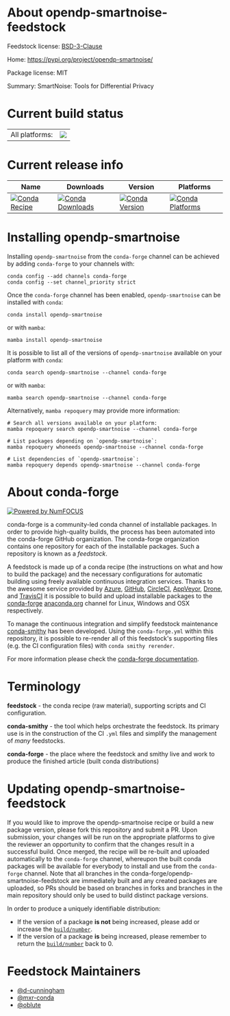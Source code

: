 About opendp-smartnoise-feedstock
=================================

Feedstock license: [BSD-3-Clause](https://github.com/conda-forge/opendp-smartnoise-feedstock/blob/main/LICENSE.txt)

Home: https://pypi.org/project/opendp-smartnoise/

Package license: MIT

Summary: SmartNoise: Tools for Differential Privacy

Current build status
====================


<table><tr><td>All platforms:</td>
    <td>
      <a href="https://dev.azure.com/conda-forge/feedstock-builds/_build/latest?definitionId=13375&branchName=main">
        <img src="https://dev.azure.com/conda-forge/feedstock-builds/_apis/build/status/opendp-smartnoise-feedstock?branchName=main">
      </a>
    </td>
  </tr>
</table>

Current release info
====================

| Name | Downloads | Version | Platforms |
| --- | --- | --- | --- |
| [![Conda Recipe](https://img.shields.io/badge/recipe-opendp--smartnoise-green.svg)](https://anaconda.org/conda-forge/opendp-smartnoise) | [![Conda Downloads](https://img.shields.io/conda/dn/conda-forge/opendp-smartnoise.svg)](https://anaconda.org/conda-forge/opendp-smartnoise) | [![Conda Version](https://img.shields.io/conda/vn/conda-forge/opendp-smartnoise.svg)](https://anaconda.org/conda-forge/opendp-smartnoise) | [![Conda Platforms](https://img.shields.io/conda/pn/conda-forge/opendp-smartnoise.svg)](https://anaconda.org/conda-forge/opendp-smartnoise) |

Installing opendp-smartnoise
============================

Installing `opendp-smartnoise` from the `conda-forge` channel can be achieved by adding `conda-forge` to your channels with:

```
conda config --add channels conda-forge
conda config --set channel_priority strict
```

Once the `conda-forge` channel has been enabled, `opendp-smartnoise` can be installed with `conda`:

```
conda install opendp-smartnoise
```

or with `mamba`:

```
mamba install opendp-smartnoise
```

It is possible to list all of the versions of `opendp-smartnoise` available on your platform with `conda`:

```
conda search opendp-smartnoise --channel conda-forge
```

or with `mamba`:

```
mamba search opendp-smartnoise --channel conda-forge
```

Alternatively, `mamba repoquery` may provide more information:

```
# Search all versions available on your platform:
mamba repoquery search opendp-smartnoise --channel conda-forge

# List packages depending on `opendp-smartnoise`:
mamba repoquery whoneeds opendp-smartnoise --channel conda-forge

# List dependencies of `opendp-smartnoise`:
mamba repoquery depends opendp-smartnoise --channel conda-forge
```


About conda-forge
=================

[![Powered by
NumFOCUS](https://img.shields.io/badge/powered%20by-NumFOCUS-orange.svg?style=flat&colorA=E1523D&colorB=007D8A)](https://numfocus.org)

conda-forge is a community-led conda channel of installable packages.
In order to provide high-quality builds, the process has been automated into the
conda-forge GitHub organization. The conda-forge organization contains one repository
for each of the installable packages. Such a repository is known as a *feedstock*.

A feedstock is made up of a conda recipe (the instructions on what and how to build
the package) and the necessary configurations for automatic building using freely
available continuous integration services. Thanks to the awesome service provided by
[Azure](https://azure.microsoft.com/en-us/services/devops/), [GitHub](https://github.com/),
[CircleCI](https://circleci.com/), [AppVeyor](https://www.appveyor.com/),
[Drone](https://cloud.drone.io/welcome), and [TravisCI](https://travis-ci.com/)
it is possible to build and upload installable packages to the
[conda-forge](https://anaconda.org/conda-forge) [anaconda.org](https://anaconda.org/)
channel for Linux, Windows and OSX respectively.

To manage the continuous integration and simplify feedstock maintenance
[conda-smithy](https://github.com/conda-forge/conda-smithy) has been developed.
Using the ``conda-forge.yml`` within this repository, it is possible to re-render all of
this feedstock's supporting files (e.g. the CI configuration files) with ``conda smithy rerender``.

For more information please check the [conda-forge documentation](https://conda-forge.org/docs/).

Terminology
===========

**feedstock** - the conda recipe (raw material), supporting scripts and CI configuration.

**conda-smithy** - the tool which helps orchestrate the feedstock.
                   Its primary use is in the construction of the CI ``.yml`` files
                   and simplify the management of *many* feedstocks.

**conda-forge** - the place where the feedstock and smithy live and work to
                  produce the finished article (built conda distributions)


Updating opendp-smartnoise-feedstock
====================================

If you would like to improve the opendp-smartnoise recipe or build a new
package version, please fork this repository and submit a PR. Upon submission,
your changes will be run on the appropriate platforms to give the reviewer an
opportunity to confirm that the changes result in a successful build. Once
merged, the recipe will be re-built and uploaded automatically to the
`conda-forge` channel, whereupon the built conda packages will be available for
everybody to install and use from the `conda-forge` channel.
Note that all branches in the conda-forge/opendp-smartnoise-feedstock are
immediately built and any created packages are uploaded, so PRs should be based
on branches in forks and branches in the main repository should only be used to
build distinct package versions.

In order to produce a uniquely identifiable distribution:
 * If the version of a package **is not** being increased, please add or increase
   the [``build/number``](https://docs.conda.io/projects/conda-build/en/latest/resources/define-metadata.html#build-number-and-string).
 * If the version of a package **is** being increased, please remember to return
   the [``build/number``](https://docs.conda.io/projects/conda-build/en/latest/resources/define-metadata.html#build-number-and-string)
   back to 0.

Feedstock Maintainers
=====================

* [@d-cunningham](https://github.com/d-cunningham/)
* [@mxr-conda](https://github.com/mxr-conda/)
* [@oblute](https://github.com/oblute/)

